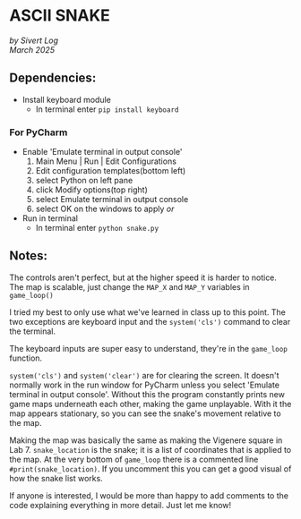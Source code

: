 # ASCII SNAKE
*by Sivert Log  
March 2025*


## Dependencies:
- Install keyboard module
    - In terminal enter `pip install keyboard`

### For PyCharm
- Enable 'Emulate terminal in output console'  
  1) Main Menu | Run | Edit Configurations
  2) Edit configuration templates(bottom left)
  3) select Python on left pane
  4) click Modify options(top right)
  5) select Emulate terminal in output console
  6) select OK on the windows to apply
*or*  
- Run in terminal  
  - In terminal enter `python snake.py`

## Notes:
The controls aren't perfect, but at the higher speed
it is harder to notice. The map is scalable, just change
the `MAP_X` and `MAP_Y` variables in `game_loop()`

I tried my best to only use what we've learned in class
up to this point. The two exceptions are keyboard input
and the `system('cls')` command to clear the terminal.

The keyboard inputs are super easy to understand,
they're in the `game_loop` function.

`system('cls')` and `system('clear')` are for
clearing the screen. It doesn't normally work
in the run window for PyCharm unless you select
'Emulate terminal in output console'. Without this
the program constantly prints new game maps underneath
each other, making the game unplayable. With it
the map appears stationary, so you can
see the snake's movement relative to the map.

Making the map was basically the same as making
the Vigenere square in Lab 7. `snake_location` is
the snake; it is a list of coordinates that is applied
to the map. At the very bottom of `game_loop` there
is a commented line `#print(snake_location)`. If you
uncomment this you can get a good visual of how the
snake list works.  

If anyone is interested, I would be more than happy
to add comments to the code explaining everything in
more detail. Just let me know!